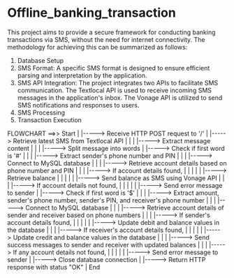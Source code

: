# Offline_banking_transaction
This project aims to provide a secure framework for conducting banking transactions via SMS, without the need for internet connectivity. The methodology for achieving this can be summarized as follows:
1) Database Setup
2) SMS Format: A specific SMS format is designed to ensure efficient parsing and interpretation by the application.
3) SMS API Integration: The project integrates two APIs to facilitate SMS communication. The Textlocal API is used to receive incoming SMS messages in the application's inbox. The Vonage API is utilized to send SMS notifications and responses to users.
4) SMS Processing
5) Transaction Execution

FLOWCHART ==>>
Start
|
|-----> Receive HTTP POST request to '/'
|
|-----> Retrieve latest SMS from Textlocal API
|       |
|       |-----> Extract message content
|       |
|       |-----> Split message into words
|
|-----> Check if first word is '#'
|       |
|       |-----> Extract sender's phone number and PIN
|       |
|       |-----> Connect to MySQL database
|       |
|       |-----> Retrieve account details based on phone number and PIN
|       |
|       |-----> If account details found,
|       |       |
|       |       |-----> Retrieve balance
|       |       |
|       |       |-----> Send balance as SMS using Vonage API
|       |
|       |-----> If account details not found,
|       |       |
|       |       |-----> Send error message to sender
|
|-----> Check if first word is '$'
|       |
|       |-----> Extract amount, sender's phone number, sender's PIN, and receiver's phone number
|       |
|       |-----> Connect to MySQL database
|       |
|       |-----> Retrieve account details of sender and receiver based on phone numbers
|       |
|       |-----> If sender's account details found,
|       |       |
|       |       |-----> Update debit and balance values in the database
|       |
|       |-----> If receiver's account details found,
|       |       |
|       |       |-----> Update credit and balance values in the database
|       |
|       |-----> Send success messages to sender and receiver with updated balances
|       |
|       |-----> If any account details not found,
|       |       |
|       |       |-----> Send error message to sender
|
|-----> Close database connection
|
|-----> Return HTTP response with status "OK"
|
End
